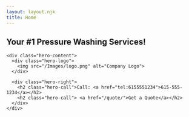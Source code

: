 ```yaml
---
layout: layout.njk
title: Home
---
```


<link rel="stylesheet" href="/homestyles.css" />

<section class="hero-banner">
  <div class="hero-container">
    <div class="hero-headline">
      <h1>Your <span>#1 Pressure Washing Services!</span></h1>
    </div>

    <div class="hero-content">
      <div class="hero-logo">
        <img src="/Images/logo.png" alt="Company Logo">
      </div>

      <div class="hero-right">
        <h2 class="hero-call">Call: <a href="tel:6155551234">615-555-1234</a></h2>
        <h2 class="hero-call"> <a href="/quote/">Get a Quote</a></h2>
      </div>
    </div>
  </div>
</section>
